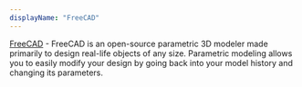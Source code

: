 ```yaml
---
displayName: "FreeCAD"
---
```


[FreeCAD](https://www.freecadweb.org/) - FreeCAD is an open-source parametric 3D modeler made primarily to design real-life objects of any size. Parametric modeling allows you to easily modify your design by going back into your model history and changing its parameters.